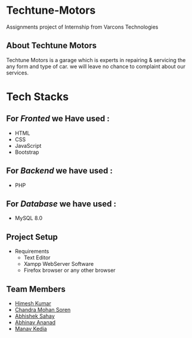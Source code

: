 # Techtune-Motors
Assignments project of Internship from Varcons Technologies

## About Techtune Motors
<p>Techtune Motors is a garage which is experts in repairing & servicing the any form and type of car. we will leave no chance to complaint about our services. </p>

# Tech Stacks

## For *Fronted* we Have used :
* HTML
* CSS
* JavaScript
* Bootstrap

## For *Backend* we have used :
* PHP

## For *Database* we have used :
* MySQL 8.0

## Project Setup
* Requirements <br>
    * Text Editor
    * Xampp WebServer Software
    * Firefox browser or any other browser


## Team Members
* [Himesh Kumar](#)
* [Chandra Mohan Soren](#)
* [Abhishek Sahay](#)
* [Abhinav Ananad](#)
* [Manav Kedia](#)